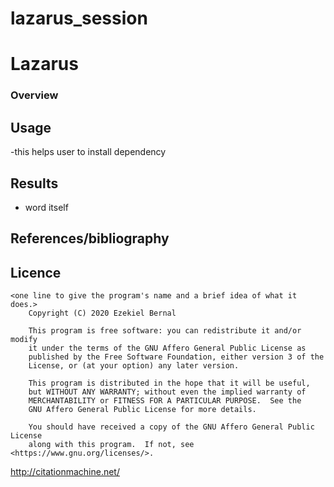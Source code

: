 # lazarus_session


Lazarus
====

### Overview

## Usage
 -this helps user to install dependency

## Results
 - word itself

## References/bibliography
 
## Licence
```
<one line to give the program's name and a brief idea of what it does.>
    Copyright (C) 2020 Ezekiel Bernal

    This program is free software: you can redistribute it and/or modify
    it under the terms of the GNU Affero General Public License as
    published by the Free Software Foundation, either version 3 of the
    License, or (at your option) any later version.

    This program is distributed in the hope that it will be useful,
    but WITHOUT ANY WARRANTY; without even the implied warranty of
    MERCHANTABILITY or FITNESS FOR A PARTICULAR PURPOSE.  See the
    GNU Affero General Public License for more details.

    You should have received a copy of the GNU Affero General Public License
    along with this program.  If not, see <https://www.gnu.org/licenses/>.
```


http://citationmachine.net/
